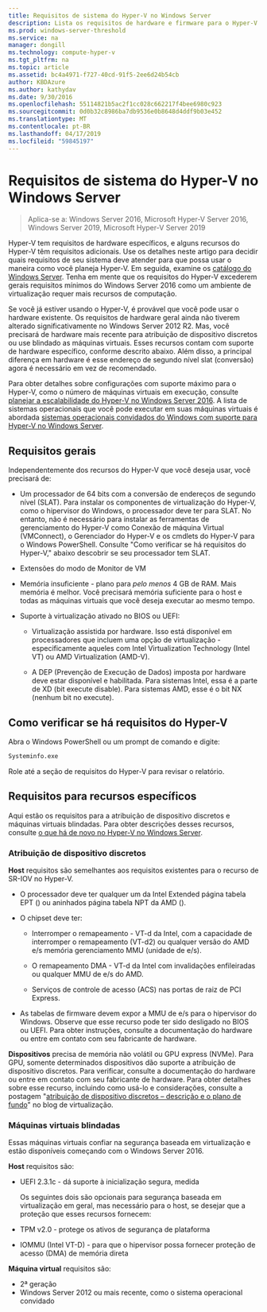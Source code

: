 ```yaml
---
title: Requisitos de sistema do Hyper-V no Windows Server
description: Lista os requisitos de hardware e firmware para o Hyper-V no Windows Server
ms.prod: windows-server-threshold
ms.service: na
manager: dongill
ms.technology: compute-hyper-v
ms.tgt_pltfrm: na
ms.topic: article
ms.assetid: bc4a4971-f727-40cd-91f5-2ee6d24b54cb
author: KBDAzure
ms.author: kathydav
ms.date: 9/30/2016
ms.openlocfilehash: 55114821b5ac2f1cc028c662217f4bee6980c923
ms.sourcegitcommit: 0d0b32c8986ba7db9536e0b8648d4ddf9b03e452
ms.translationtype: MT
ms.contentlocale: pt-BR
ms.lasthandoff: 04/17/2019
ms.locfileid: "59845197"
---
```

# <a name="system-requirements-for-hyper-v-on-windows-server"></a>Requisitos de sistema do Hyper-V no Windows Server

>Aplica-se a: Windows Server 2016, Microsoft Hyper-V Server 2016, Windows Server 2019, Microsoft Hyper-V Server 2019

Hyper-V tem requisitos de hardware específicos, e alguns recursos do Hyper-V têm requisitos adicionais. Use os detalhes neste artigo para decidir quais requisitos de seu sistema deve atender para que possa usar o maneira como você planeja Hyper-V. Em seguida, examine os [catálogo do Windows Server](https://www.windowsservercatalog.com/). Tenha em mente que os requisitos do Hyper-V excederem gerais requisitos mínimos do Windows Server 2016 como um ambiente de virtualização requer mais recursos de computação.

Se você já estiver usando o Hyper-V, é provável que você pode usar o hardware existente. Os requisitos de hardware geral ainda não tiverem alterado significativamente no Windows Server 2012 R2.  Mas, você precisará de hardware mais recente para atribuição de dispositivo discretos ou use blindado as máquinas virtuais. Esses recursos contam com suporte de hardware específico, conforme descrito abaixo. Além disso, a principal diferença em hardware é esse endereço de segundo nível slat (conversão) agora é necessário em vez de recomendado.

Para obter detalhes sobre configurações com suporte máximo para o Hyper-V, como o número de máquinas virtuais em execução, consulte [planejar a escalabilidade do Hyper-V no Windows Server 2016](plan/Plan-for-Hyper-V-scalability-in-Windows-Server-2016.md). A lista de sistemas operacionais que você pode executar em suas máquinas virtuais é abordada [sistemas operacionais convidados do Windows com suporte para Hyper-V no Windows Server](Supported-Windows-guest-operating-systems-for-Hyper-V-on-Windows.md).

## <a name="general-requirements"></a>Requisitos gerais

Independentemente dos recursos do Hyper-V que você deseja usar, você precisará de:

- Um processador de 64 bits com a conversão de endereços de segundo nível (SLAT). Para instalar os componentes de virtualização do Hyper-V, como o hipervisor do Windows, o processador deve ter para SLAT. No entanto, não é necessário para instalar as ferramentas de gerenciamento do Hyper-V como Conexão de máquina Virtual (VMConnect), o Gerenciador do Hyper-V e os cmdlets do Hyper-V para o Windows PowerShell. Consulte "Como verificar se há requisitos do Hyper-V," abaixo descobrir se seu processador tem SLAT.

- Extensões do modo de Monitor de VM

- Memória insuficiente - plano para *pelo menos* 4 GB de RAM. Mais memória é melhor. Você precisará memória suficiente para o host e todas as máquinas virtuais que você deseja executar ao mesmo tempo.

- Suporte à virtualização ativado no BIOS ou UEFI:

  - Virtualização assistida por hardware. Isso está disponível em processadores que incluem uma opção de virtualização - especificamente aqueles com Intel Virtualization Technology (Intel VT) ou AMD Virtualization (AMD-V).

  - A DEP (Prevenção de Execução de Dados) imposta por hardware deve estar disponível e habilitada. Para sistemas Intel, essa é a parte de XD (bit execute disable). Para sistemas AMD, esse é o bit NX (nenhum bit no execute).

## <a name="bkmk_CheckReq"></a>Como verificar se há requisitos do Hyper-V

Abra o Windows PowerShell ou um prompt de comando e digite:

```cmd
Systeminfo.exe
```

Role até a seção de requisitos do Hyper-V para revisar o relatório.

## <a name="requirements-for-specific-features"></a>Requisitos para recursos específicos

Aqui estão os requisitos para a atribuição de dispositivo discretos e máquinas virtuais blindadas. Para obter descrições desses recursos, consulte [o que há de novo no Hyper-V no Windows Server](What-s-new-in-Hyper-V-on-Windows.md).

### <a name="discrete-device-assignment"></a>Atribuição de dispositivo discretos

**Host** requisitos são semelhantes aos requisitos existentes para o recurso de SR-IOV no Hyper-V.

- O processador deve ter qualquer um da Intel Extended página tabela EPT () ou aninhados página tabela NPT da AMD ().

- O chipset deve ter:

  - Interromper o remapeamento - VT-d da Intel, com a capacidade de interromper o remapeamento (VT-d2) ou qualquer versão do AMD e/s memória gerenciamento MMU (unidade de e/s).

  - O remapeamento DMA - VT-d da Intel com invalidações enfileiradas ou qualquer MMU de e/s do AMD.

  - Serviços de controle de acesso (ACS) nas portas de raiz de PCI Express.

- As tabelas de firmware devem expor a MMU de e/s para o hipervisor do Windows. Observe que esse recurso pode ter sido desligado no BIOS ou UEFI. Para obter instruções, consulte a documentação do hardware ou entre em contato com seu fabricante de hardware.

**Dispositivos** precisa de memória não volátil ou GPU express (NVMe). Para GPU, somente determinados dispositivos dão suporte a atribuição de dispositivo discretos. Para verificar, consulte a documentação do hardware ou entre em contato com seu fabricante de hardware. Para obter detalhes sobre esse recurso, incluindo como usá-lo e considerações, consulte a postagem "[atribuição de dispositivo discretos – descrição e o plano de fundo](https://blogs.technet.com/b/virtualization/archive/2015/11/19/discrete-device-assignment.aspx)" no blog de virtualização.

### <a name="shielded-virtual-machines"></a>Máquinas virtuais blindadas

Essas máquinas virtuais confiar na segurança baseada em virtualização e estão disponíveis começando com o Windows Server 2016.

**Host** requisitos são:

- UEFI 2.3.1c - dá suporte à inicialização segura, medida

  Os seguintes dois são opcionais para segurança baseada em virtualização em geral, mas necessário para o host, se desejar que a proteção que esses recursos fornecem:

- TPM v2.0 - protege os ativos de segurança de plataforma
- IOMMU (Intel VT-D) - para que o hipervisor possa fornecer proteção de acesso (DMA) de memória direta

**Máquina virtual** requisitos são:

- 2ª geração
- Windows Server 2012 ou mais recente, como o sistema operacional convidado

